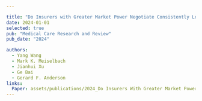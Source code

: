 ```yaml
---

title: "Do Insurers with Greater Market Power Negotiate Consistently Lower Prices for Hospital Care? Evidence from Hospital Price Transparency Data"
date: 2024-01-01
selected: true
pub: "Medical Care Research and Review"
pub_date: "2024"

authors:
  - Yang Wang
  - Mark K. Meiselbach
  - Jianhui Xu
  - Ge Bai
  - Gerard F. Anderson
links:
  Paper: assets/publications/2024_Do Insurers With Greater Market Power Negotiate Consistently Lower Prices for Hospital Care.pdf
---
```

